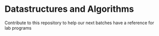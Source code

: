 # Datastructures and Algorithms

Contribute to this repository to help our next batches have a reference for lab programs
